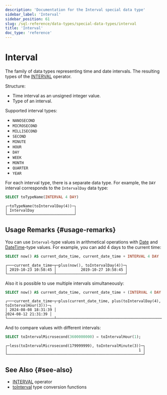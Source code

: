 ```yaml
---
description: 'Documentation for the Interval special data type'
sidebar_label: 'Interval'
sidebar_position: 61
slug: /sql-reference/data-types/special-data-types/interval
title: 'Interval'
doc_type: 'reference'
---
```


# Interval

The family of data types representing time and date intervals. The resulting types of the [INTERVAL](/sql-reference/operators#interval) operator.

Structure:

- Time interval as an unsigned integer value.
- Type of an interval.

Supported interval types:

- `NANOSECOND`
- `MICROSECOND`
- `MILLISECOND`
- `SECOND`
- `MINUTE`
- `HOUR`
- `DAY`
- `WEEK`
- `MONTH`
- `QUARTER`
- `YEAR`

For each interval type, there is a separate data type. For example, the `DAY` interval corresponds to the `IntervalDay` data type:

```sql
SELECT toTypeName(INTERVAL 4 DAY)
```

```text
┌─toTypeName(toIntervalDay(4))─┐
│ IntervalDay                  │
└──────────────────────────────┘
```

## Usage Remarks {#usage-remarks}

You can use `Interval`-type values in arithmetical operations with [Date](../../../sql-reference/data-types/date.md) and [DateTime](../../../sql-reference/data-types/datetime.md)-type values. For example, you can add 4 days to the current time:

```sql
SELECT now() AS current_date_time, current_date_time + INTERVAL 4 DAY
```

```text
┌───current_date_time─┬─plus(now(), toIntervalDay(4))─┐
│ 2019-10-23 10:58:45 │           2019-10-27 10:58:45 │
└─────────────────────┴───────────────────────────────┘
```

Also it is possible to use multiple intervals simultaneously:

```sql
SELECT now() AS current_date_time, current_date_time + (INTERVAL 4 DAY + INTERVAL 3 HOUR)
```

```text
┌───current_date_time─┬─plus(current_date_time, plus(toIntervalDay(4), toIntervalHour(3)))─┐
│ 2024-08-08 18:31:39 │                                                2024-08-12 21:31:39 │
└─────────────────────┴────────────────────────────────────────────────────────────────────┘
```

And to compare values with different intervals:

```sql
SELECT toIntervalMicrosecond(3600000000) = toIntervalHour(1);
```

```text
┌─less(toIntervalMicrosecond(179999999), toIntervalMinute(3))─┐
│                                                           1 │
└─────────────────────────────────────────────────────────────┘
```

## See Also {#see-also}

- [INTERVAL](/sql-reference/operators#interval) operator
- [toInterval](/sql-reference/functions/type-conversion-functions#tointervalyear) type conversion functions
